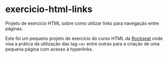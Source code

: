 # exercicio-html-links
Projeto de exercício HTML sobre como utilizar links para navegação entre páginas.

Este foi um pequeno projeto de exercício do curso HTML da <a href="https://www.rocketseat.com.br">Rockseat</a> onde visa a prática da utilização das tag <code>&lt;a&gt;</code> entre outras para a criação de uma pequena página com acesso à hyperlinks.
